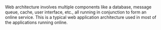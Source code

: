Web architecture involves multiple components like a database, message queue, cache, user interface, etc., all running
in conjunction to form an online service. This is a typical web application architecture used in most of the
applications running online.
